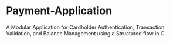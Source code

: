 # Payment-Application
A Modular Application for Cardholder Authentication, Transaction Validation, and Balance Management using a Structured flow in C
